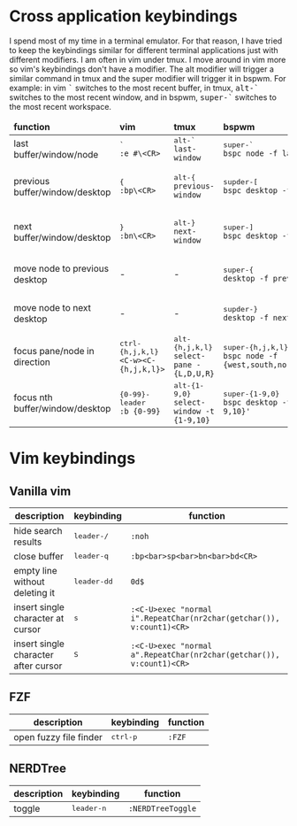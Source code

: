 # Cross application keybindings
I spend most of my time in a terminal emulator. For that reason, I have tried to keep the keybindings similar for different terminal applications just with different modifiers. I am often in vim under tmux. I move around in vim more so vim's keybindings don't have a modifier. The alt modifier will trigger a similar command in tmux and the super modifier will trigger it in bspwm. For example: in vim <kbd>\`</kbd> switches to the most recent buffer, in tmux, <kbd>alt-\`</kbd> switches to the most recent window, and in bspwm, <kbd>super-\`</kbd> switches to the most recent workspace.

<table>
  <thead>
    <tr>
      <td><strong>function</strong></td>
      <td><strong>vim</strong></td>
      <td><strong>tmux</strong></td>
      <td><strong>bspwm</strong></td>
      <td><strong>notes</strong></td>
    </tr>
  </thead>
  <tbody>
    <tr>
      <td>last buffer/window/node</td>
      <td><kbd>`</kbd><br><code>:e #\&lt;CR&gt;</code></td>
      <td><kbd>alt-`</kbd><br><code>last-window</code></td>
      <td><kbd>super-`</kbd><br><code>bspc node -f last</code></td>
      <td></td>
    </tr>
    <tr>
      <td>previous buffer/window/desktop</td>
      <td><kbd>{</kbd><br><code>:bp\&lt;CR&gt;</code></td>
      <td><kbd>alt-{</kbd><br><code>previous-window</code></td>
      <td><kbd>supder-[</kbd><br><code>bspc desktop -f prev</code></td>
      <td rowspan=4>vim and tmux use <kbd>{</kbd> and <kbd>}</kbd> to switch buffers/windows. bspwm uses <kbd>[</kbd> and <kbd>]</kbd> to change desktops and <kbd>{</kbd> and <kbd>}</kbd> to move nodes to the previous and next desktop respectively. The reason for this is to avoid conflicts in vim and tmux.</td>
    </tr>
    <tr>
      <td>next buffer/window/desktop</td>
      <td><kbd>}</kbd><br><code>:bn\&lt;CR&gt;</code></td>
      <td><kbd>alt-}</kbd><br><code>next-window</code></td>
      <td><kbd>super-]</kbd><br><code>bspc desktop -f next</code></td>
    </tr>
    <tr>
      <td>move node to previous desktop</td>
      <td>-</td>
      <td>-</td>
      <td><kbd>super-{</kbd><br><code>desktop -f prev</code></td>
    </tr>
    <tr>
      <td>move node to next desktop</td>
      <td>-</td>
      <td>-</td>
      <td><kbd>supder-}</kbd><br><code>desktop -f next</code></td>
    </tr>
    <tr>
      <td>focus pane/node in direction</td>
      <td><kbd>ctrl-{h,j,k,l}</kbd><br><code>&lt;C-w&gt;&lt;C-{h,j,k,l}&gt;</code></td>
      <td><kbd>alt-{h,j,k,l}</kbd><br><code>select-pane -{L,D,U,R}</code></td>
      <td><kbd>super-{h,j,k,l}</kbd><br><code>bspc node -f {west,south,north,east}</code></td>
      <td></td>
    </tr>
    <tr>
      <td>focus nth buffer/window/desktop</td>
      <td><kbd>{0-99}-leader</kbd><br><code>:b {0-99}</code></td>
      <td><kbd>alt-{1-9,0}</kbd><br><code>select-window -t {1-9,10}</code></td>
      <td><kbd>super-{1-9,0}</kbd><br><code>bspc desktop -f '^{1-9,10}'</code></td>
      <td></td>
    </tr>
  </tbody>
</table>

# Vim keybindings
## Vanilla vim
| description                          | keybinding                     |function                                                                          |
|--------------------------------------|--------------------------------|----------------------------------------------------------------------------------|
| hide search results                  | <kbd>leader-/</kbd>            | `:noh`                                                                           |
| close buffer                         | <kbd>leader-q</kbd>            | `:bp<bar>sp<bar>bn<bar>bd<CR>`                                                   |
| empty line without deleting it       | <kbd>leader-dd</kbd>           | `0d$`                                                                            |
| insert single character at cursor    | <kbd>s</kbd>                   | `:<C-U>exec "normal i".RepeatChar(nr2char(getchar()), v:count1)<CR>`             |
| insert single character after cursor | <kbd>S</kbd>                   | `:<C-U>exec "normal a".RepeatChar(nr2char(getchar()), v:count1)<CR>`             |

## FZF
| description                          | keybinding                     |function                                                                          |
|--------------------------------------|--------------------------------|----------------------------------------------------------------------------------|
| open fuzzy file finder               | <kbd>ctrl-p</kbd>              | `:FZF`                                                                           |

## NERDTree
| description                          | keybinding                     |function                                                                          |
|--------------------------------------|--------------------------------|----------------------------------------------------------------------------------|
| toggle                               | <kbd>leader-n</kbd>            | `:NERDTreeToggle`                                                                |
